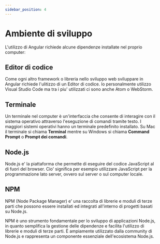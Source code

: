 ```yaml
---
sidebar_position: 4
---
```


# Ambiente di sviluppo

L'utilizzo di Angular richiede alcune dipendenze installate nel proprio computer:

## Editor di codice

Come ogni altro framework o libreria nello sviluppo web sviluppare in Angular richiede l'ulitizzo di un Editor di codice. Io personalmente utilizzo Visual Studio Code ma tra i piu' utilizzati ci sono anche Atom o WebStorm.

## Terminale

Un terminale nel computer è un'interfaccia che consente di interagire con il sistema operativo attraverso l'eseguzione di comandi tramite testo. 
I maggiori sistemi operativi hanno un terminale predefinito installato. Su Mac il terminale si chiama **Terminal** mentre su Windows si chiama **Command Prompt** o **Prompt dei comandi**.

## Node.js
Node.js e' la piattaforma che permette di eseguire del codice JavaScript al di fuori del browser.
Cio' significa per esempio utilizzare JavaScript per la programmazione lato server, ovvero sul server o sul computer locale.

## NPM
NPM (Node Package Manager) e' una raccolta di librerie e moduli di terze parti che possono essere installati ed integrati all'interno di progetti basati su Node.js.

NPM è uno strumento fondamentale per lo sviluppo di applicazioni Node.js, in quanto semplifica la gestione delle dipendenze e facilita l'utilizzo di librerie e moduli di terze parti. È ampiamente utilizzato dalla community di Node.js e rappresenta un componente essenziale dell'ecosistema Node.js.